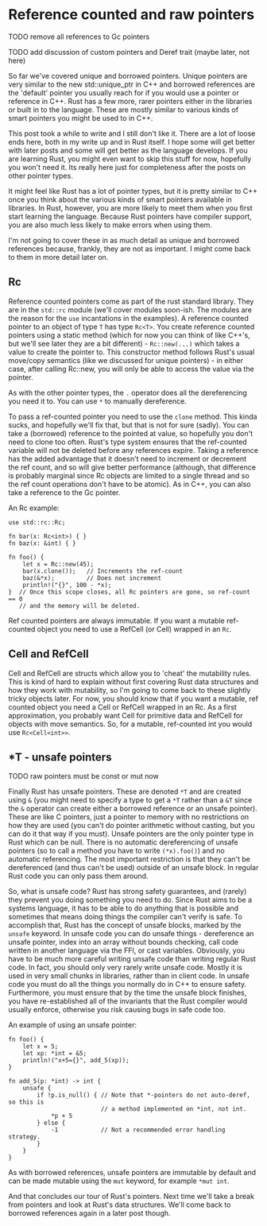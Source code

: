 # Reference counted and raw pointers

TODO remove all references to Gc pointers

TODO add discussion of custom pointers and Deref trait (maybe later, not here)

So far we've covered unique and borrowed pointers. Unique pointers are very
similar to the new std::unique_ptr in C++ and borrowed references are the
'default' pointer you usually reach for if you would use a pointer or reference
in C++. Rust has a few more, rarer pointers either in the libraries or built in
to the language. These are mostly similar to various kinds of smart pointers you
might be used to in C++.

This post took a while to write and I still don't like it. There are a lot of
loose ends here, both in my write up and in Rust itself. I hope some will get
better with later posts and some will get better as the language develops. If
you are learning Rust, you might even want to skip this stuff for now, hopefully
you won't need it. Its really here just for completeness after the posts on
other pointer types.

It might feel like Rust has a lot of pointer types, but it is pretty similar to
C++ once you think about the various kinds of smart pointers available in
libraries. In Rust, however, you are more likely to meet them when you first
start learning the language. Because Rust pointers have compiler support, you
are also much less likely to make errors when using them.

I'm not going to cover these in as much detail as unique and borrowed references
because, frankly, they are not as important. I might come back to them in more
detail later on.

## Rc<T>

Reference counted pointers come as part of the rust standard library. They are
in the `std::rc` module (we'll cover modules soon-ish. The modules are the
reason for the `use` incantations in the examples). A reference counted pointer
to an object of type `T` has type `Rc<T>`. You create reference counted pointers
using a static method (which for now you can think of like C++'s, but we'll see
later they are a bit different) - `Rc::new(...)` which takes a value to create
the pointer to. This constructor method follows Rust's usual move/copy semantics
(like we discussed for unique pointers) - in either case, after calling Rc::new,
you will only be able to access the value via the pointer.

As with the other pointer types, the `.` operator does all the dereferencing you
need it to. You can use `*` to manually dereference.

To pass a ref-counted pointer you need to use the `clone` method. This kinda
sucks, and hopefully we'll fix that, but that is not for sure (sadly). You can
take a (borrowed) reference to the pointed at value, so hopefully you don't need
to clone too often. Rust's type system ensures that the ref-counted variable
will not be deleted before any references expire. Taking a reference has the
added advantage that it doesn't need to increment or decrement the ref count,
and so will give better performance (although, that difference is probably
marginal since Rc objects are limited to a single thread and so the ref count
operations don't have to be atomic). As in C++, you can also take a reference to
the Gc pointer.

An Rc example:

```
use std::rc::Rc;

fn bar(x: Rc<int>) { }
fn baz(x: &int) { }

fn foo() {
    let x = Rc::new(45);
    bar(x.clone());   // Increments the ref-count
    baz(&*x);         // Does not increment
    println!("{}", 100 - *x);
}  // Once this scope closes, all Rc pointers are gone, so ref-count == 0
   // and the memory will be deleted.
```

Ref counted pointers are always immutable. If you want a mutable ref-counted
object you need to use a RefCell (or Cell) wrapped in an `Rc`.

## Cell and RefCell

Cell and RefCell are structs which allow you to 'cheat' the mutability rules.
This is kind of hard to explain without first covering Rust data structures and
how they work with mutability, so I'm going to come back to these slightly
tricky objects later. For now, you should know that if you want a mutable, ref
counted object you need a Cell or RefCell wrapped in an Rc. As a first
approximation, you probably want Cell for primitive data and RefCell for objects
with move semantics. So, for a mutable, ref-counted int you would use
`Rc<Cell<int>>`.

## *T - unsafe pointers

TODO raw pointers must be const or mut now

Finally Rust has unsafe pointers. These are denoted `*T` and are created using
`&` (you might need to specify a type to get a `*T` rather than a `&T` since the
`&` operator can create either a borrowed reference or an unsafe pointer). These
are like C pointers, just a pointer to memory with no restrictions on how they
are used (you can't do pointer arithmetic without casting, but you can do it
that way if you must). Unsafe pointers are the only pointer type in Rust which
can be null. There is no automatic dereferencing of unsafe pointers (so to call
a method you have to write `(*x).foo()`) and no automatic referencing. The most
important restriction is that they can't be dereferenced (and thus can't be
used) outside of an unsafe block. In regular Rust code you can only pass them
around.

So, what is unsafe code? Rust has strong safety guarantees, and (rarely) they
prevent you doing something you need to do. Since Rust aims to be a systems
language, it has to be able to do anything that is possible and sometimes that
means doing things the compiler can't verify is safe. To accomplish that, Rust
has the concept of unsafe blocks, marked by the `unsafe` keyword. In unsafe code
you can do unsafe things - dereference an unsafe pointer, index into an array
without bounds checking, call code written in another language via the FFI, or
cast variables. Obviously, you have to be much more careful writing unsafe code
than writing regular Rust code. In fact, you should only very rarely write
unsafe code. Mostly it is used in very small chunks in libraries, rather than in
client code. In unsafe code you must do all the things you normally do in C++ to
ensure safety. Furthermore, you must ensure that by the time the unsafe block
finishes, you have re-established all of the invariants that the Rust compiler
would usually enforce, otherwise you risk causing bugs in safe code too.

An example of using an unsafe pointer:

```
fn foo() {
    let x = 5;
    let xp: *int = &5;
    println!("x+5={}", add_5(xp));
}

fn add_5(p: *int) -> int {
    unsafe {
        if !p.is_null() { // Note that *-pointers do not auto-deref, so this is
                          // a method implemented on *int, not int.
            *p + 5
        } else {
            -1            // Not a recommended error handling strategy.
        }
    }
}
```

As with borrowed references, unsafe pointers are immutable by default and can be
made mutable using the `mut` keyword, for example `*mut int`.

And that concludes our tour of Rust's pointers. Next time we'll take a break
from pointers and look at Rust's data structures. We'll come back to borrowed
references again in a later post though.

